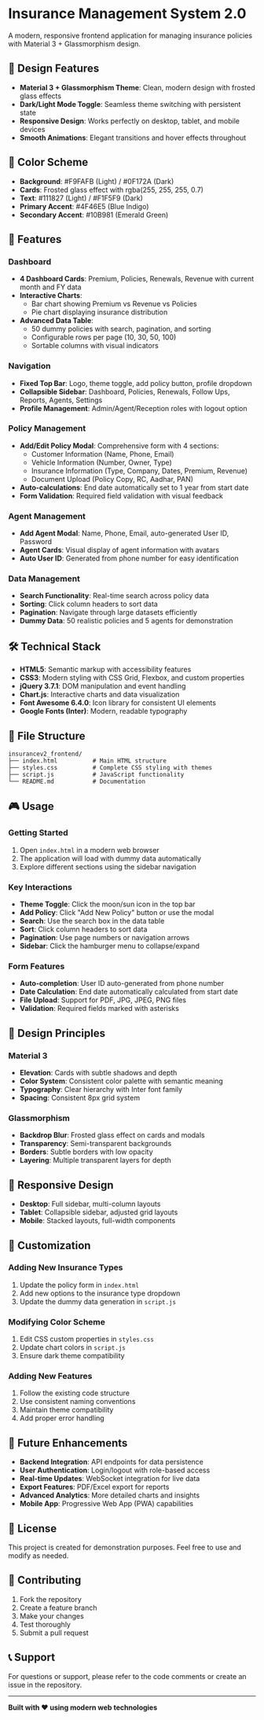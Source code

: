 # Insurance Management System 2.0

A modern, responsive frontend application for managing insurance policies with Material 3 + Glassmorphism design.

## 🎨 Design Features

- **Material 3 + Glassmorphism Theme**: Clean, modern design with frosted glass effects
- **Dark/Light Mode Toggle**: Seamless theme switching with persistent state
- **Responsive Design**: Works perfectly on desktop, tablet, and mobile devices
- **Smooth Animations**: Elegant transitions and hover effects throughout

## 🎯 Color Scheme

- **Background**: #F9FAFB (Light) / #0F172A (Dark)
- **Cards**: Frosted glass effect with rgba(255, 255, 255, 0.7)
- **Text**: #111827 (Light) / #F1F5F9 (Dark)
- **Primary Accent**: #4F46E5 (Blue Indigo)
- **Secondary Accent**: #10B981 (Emerald Green)

## 🚀 Features

### Dashboard
- **4 Dashboard Cards**: Premium, Policies, Renewals, Revenue with current month and FY data
- **Interactive Charts**: 
  - Bar chart showing Premium vs Revenue vs Policies
  - Pie chart displaying insurance distribution
- **Advanced Data Table**: 
  - 50 dummy policies with search, pagination, and sorting
  - Configurable rows per page (10, 30, 50, 100)
  - Sortable columns with visual indicators

### Navigation
- **Fixed Top Bar**: Logo, theme toggle, add policy button, profile dropdown
- **Collapsible Sidebar**: Dashboard, Policies, Renewals, Follow Ups, Reports, Agents, Settings
- **Profile Management**: Admin/Agent/Reception roles with logout option

### Policy Management
- **Add/Edit Policy Modal**: Comprehensive form with 4 sections:
  - Customer Information (Name, Phone, Email)
  - Vehicle Information (Number, Owner, Type)
  - Insurance Information (Type, Company, Dates, Premium, Revenue)
  - Document Upload (Policy Copy, RC, Aadhar, PAN)
- **Auto-calculations**: End date automatically set to 1 year from start date
- **Form Validation**: Required field validation with visual feedback

### Agent Management
- **Add Agent Modal**: Name, Phone, Email, auto-generated User ID, Password
- **Agent Cards**: Visual display of agent information with avatars
- **Auto User ID**: Generated from phone number for easy identification

### Data Management
- **Search Functionality**: Real-time search across policy data
- **Sorting**: Click column headers to sort data
- **Pagination**: Navigate through large datasets efficiently
- **Dummy Data**: 50 realistic policies and 5 agents for demonstration

## 🛠️ Technical Stack

- **HTML5**: Semantic markup with accessibility features
- **CSS3**: Modern styling with CSS Grid, Flexbox, and custom properties
- **jQuery 3.7.1**: DOM manipulation and event handling
- **Chart.js**: Interactive charts and data visualization
- **Font Awesome 6.4.0**: Icon library for consistent UI elements
- **Google Fonts (Inter)**: Modern, readable typography

## 📁 File Structure

```
insurancev2_frontend/
├── index.html          # Main HTML structure
├── styles.css          # Complete CSS styling with themes
├── script.js           # JavaScript functionality
└── README.md           # Documentation
```

## 🎮 Usage

### Getting Started
1. Open `index.html` in a modern web browser
2. The application will load with dummy data automatically
3. Explore different sections using the sidebar navigation

### Key Interactions
- **Theme Toggle**: Click the moon/sun icon in the top bar
- **Add Policy**: Click "Add New Policy" button or use the modal
- **Search**: Use the search box in the data table
- **Sort**: Click column headers to sort data
- **Pagination**: Use page numbers or navigation arrows
- **Sidebar**: Click the hamburger menu to collapse/expand

### Form Features
- **Auto-completion**: User ID auto-generated from phone number
- **Date Calculation**: End date automatically calculated from start date
- **File Upload**: Support for PDF, JPG, JPEG, PNG files
- **Validation**: Required fields marked with asterisks

## 🎨 Design Principles

### Material 3
- **Elevation**: Cards with subtle shadows and depth
- **Color System**: Consistent color palette with semantic meaning
- **Typography**: Clear hierarchy with Inter font family
- **Spacing**: Consistent 8px grid system

### Glassmorphism
- **Backdrop Blur**: Frosted glass effect on cards and modals
- **Transparency**: Semi-transparent backgrounds
- **Borders**: Subtle borders with low opacity
- **Layering**: Multiple transparent layers for depth

## 📱 Responsive Design

- **Desktop**: Full sidebar, multi-column layouts
- **Tablet**: Collapsible sidebar, adjusted grid layouts
- **Mobile**: Stacked layouts, full-width components

## 🔧 Customization

### Adding New Insurance Types
1. Update the policy form in `index.html`
2. Add new options to the insurance type dropdown
3. Update the dummy data generation in `script.js`

### Modifying Color Scheme
1. Edit CSS custom properties in `styles.css`
2. Update chart colors in `script.js`
3. Ensure dark theme compatibility

### Adding New Features
1. Follow the existing code structure
2. Use consistent naming conventions
3. Maintain theme compatibility
4. Add proper error handling

## 🚀 Future Enhancements

- **Backend Integration**: API endpoints for data persistence
- **User Authentication**: Login/logout with role-based access
- **Real-time Updates**: WebSocket integration for live data
- **Export Features**: PDF/Excel export for reports
- **Advanced Analytics**: More detailed charts and insights
- **Mobile App**: Progressive Web App (PWA) capabilities

## 📄 License

This project is created for demonstration purposes. Feel free to use and modify as needed.

## 🤝 Contributing

1. Fork the repository
2. Create a feature branch
3. Make your changes
4. Test thoroughly
5. Submit a pull request

## 📞 Support

For questions or support, please refer to the code comments or create an issue in the repository.

---

**Built with ❤️ using modern web technologies** 